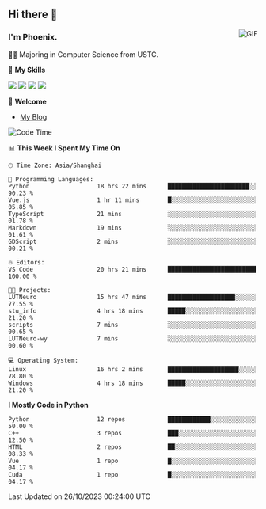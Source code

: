 ## Hi there 👋
<img align="right" alt="GIF" src="https://raw.githubusercontent.com/JoeyBling/JoeyBling/master/pic/pusheencode.gif" />

### I'm Phoenix.

👨‍🎓 Majoring in Computer Science from USTC.

🌟 **My Skills**

![](https://img.shields.io/badge/-Python-3e74a2?style=flat-square&logo=Python&logoColor=fff)
![](https://img.shields.io/badge/-C++-9f62a5?style=flat&logo=cplusplus&logoColor=white)
![](https://img.shields.io/badge/-Linux-185886?style=flat-square&logo=Linux&logoColor=fff)
![](https://img.shields.io/badge/-Rust-ff4136?style=flat-square&logo=Rust&logoColor=fff)

💬 **Welcome**

- [My Blog](https://ysy-phoenix.github.io/)

<!--START_SECTION:waka-->
![Code Time](http://img.shields.io/badge/Code%20Time-360%20hrs%2051%20mins-blue)

📊 **This Week I Spent My Time On** 

```text
🕑︎ Time Zone: Asia/Shanghai

💬 Programming Languages: 
Python                   18 hrs 22 mins      ███████████████████████░░   90.23 % 
Vue.js                   1 hr 11 mins        █░░░░░░░░░░░░░░░░░░░░░░░░   05.85 % 
TypeScript               21 mins             ░░░░░░░░░░░░░░░░░░░░░░░░░   01.78 % 
Markdown                 19 mins             ░░░░░░░░░░░░░░░░░░░░░░░░░   01.61 % 
GDScript                 2 mins              ░░░░░░░░░░░░░░░░░░░░░░░░░   00.21 % 

🔥 Editors: 
VS Code                  20 hrs 21 mins      █████████████████████████   100.00 % 

🐱‍💻 Projects: 
LUTNeuro                 15 hrs 47 mins      ███████████████████░░░░░░   77.55 % 
stu_info                 4 hrs 18 mins       █████░░░░░░░░░░░░░░░░░░░░   21.20 % 
scripts                  7 mins              ░░░░░░░░░░░░░░░░░░░░░░░░░   00.65 % 
LUTNeuro-wy              7 mins              ░░░░░░░░░░░░░░░░░░░░░░░░░   00.60 % 

💻 Operating System: 
Linux                    16 hrs 2 mins       ████████████████████░░░░░   78.80 % 
Windows                  4 hrs 18 mins       █████░░░░░░░░░░░░░░░░░░░░   21.20 % 
```

**I Mostly Code in Python** 

```text
Python                   12 repos            ████████████░░░░░░░░░░░░░   50.00 % 
C++                      3 repos             ███░░░░░░░░░░░░░░░░░░░░░░   12.50 % 
HTML                     2 repos             ██░░░░░░░░░░░░░░░░░░░░░░░   08.33 % 
Vue                      1 repo              █░░░░░░░░░░░░░░░░░░░░░░░░   04.17 % 
Cuda                     1 repo              █░░░░░░░░░░░░░░░░░░░░░░░░   04.17 % 
```




 Last Updated on 26/10/2023 00:24:00 UTC
<!--END_SECTION:waka-->

<!--
**ysy-phoenix/ysy-phoenix** is a ✨ _special_ ✨ repository because its `README.md` (this file) appears on your GitHub profile.

Here are some ideas to get you started:

- 🔭 I’m currently working on ...
- 🌱 I’m currently learning ...
- 👯 I’m looking to collaborate on ...
- 🤔 I’m looking for help with ...
- 💬 Ask me about ...
- 📫 How to reach me: ...
- 😄 Pronouns: ...
- ⚡ Fun fact: ...
-->
